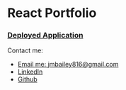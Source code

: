 # React Portfolio

### [Deployed Application](https://portfolio-jmb.herokuapp.com/)

Contact me: 

* [Email me: jmbailey816@gmail.com](mailto:jmbailey816@gmail.com)
* [LinkedIn](https://www.linkedin.com/in/jason-bailey-80b88b16a/)
* [Github](https://github.com/Jason-M-Bailey)
